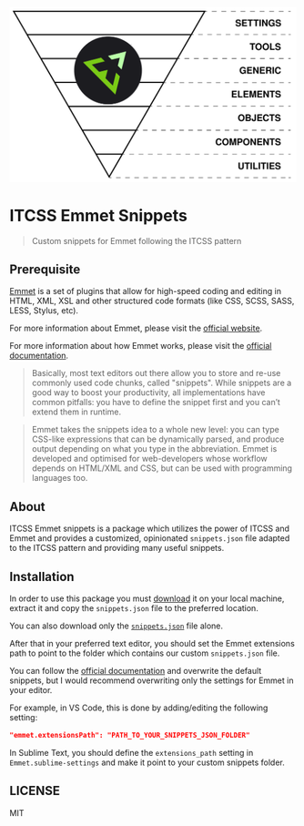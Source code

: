 ![Emmet ITCSS Logo](https://raw.githubusercontent.com/scriptex/itcss-emmet-snippets/master/assets/emmet-itcss.svg?sanitize=true)

# ITCSS Emmet Snippets

> Custom snippets for Emmet following the ITCSS pattern

## Prerequisite

[Emmet](https://en.m.wikipedia.org/wiki/Emmet_(software)) is a set of plugins that allow for high-speed coding and editing in HTML, XML, XSL and other structured code formats (like CSS, SCSS, SASS, LESS, Stylus, etc).

For more information about Emmet, please visit the [official website](https://emmet.io/).

For more information about how Emmet works, please visit the [official documentation](https://docs.emmet.io/).

> Basically, most text editors out there allow you to store and re-use commonly used code chunks, called "snippets". While snippets are a good way to boost your productivity, all implementations have common pitfalls: you have to define the snippet first and you can’t extend them in runtime.

> Emmet takes the snippets idea to a whole new level: you can type CSS-like expressions that can be dynamically parsed, and produce output depending on what you type in the abbreviation. Emmet is developed and optimised for web-developers whose workflow depends on HTML/XML and CSS, but can be used with programming languages too.

## About

ITCSS Emmet snippets is a package which utilizes the power of ITCSS and Emmet and provides a customized, opinionated `snippets.json` file adapted to the ITCSS pattern and providing many useful snippets.

## Installation

In order to use this package you must [download](https://github.com/scriptex/itcss-emmet-snippets/archive/master.zip) it on your local machine, extract it and copy the `snippets.json` file to the preferred location.

You can also download only the [`snippets.json`](https://raw.githubusercontent.com/scriptex/itcss-emmet-snippets/master/snippets.json?token=ABDD5E4J4AZPORLHG2OOA5K44ZWF6) file alone.

After that in your preferred text editor, you should set the Emmet extensions path to point to the folder which contains our custom `snippets.json` file.

You can follow the [official documentation](https://docs.emmet.io/customization/snippets/) and overwrite the default snippets, but I would recommend overwriting only the settings for Emmet in your editor.

For example, in VS Code, this is done by adding/editing the following setting:

```json
"emmet.extensionsPath": "PATH_TO_YOUR_SNIPPETS_JSON_FOLDER"
```

In Sublime Text, you should define the `extensions_path` setting in `Emmet.sublime-settings` and make it point to your custom snippets folder.

## LICENSE

MIT
